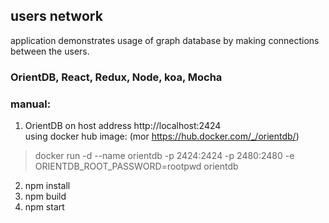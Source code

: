 ## users network <br/>
application demonstrates usage of graph database by making connections between the users.
### OrientDB, React, Redux, Node, koa, Mocha
### manual: <br>
1. OrientDB on host address http://localhost:2424 <br/> using docker hub image: (mor https://hub.docker.com/_/orientdb/) <br/>
> docker run -d --name orientdb -p 2424:2424 -p 2480:2480 -e ORIENTDB_ROOT_PASSWORD=rootpwd orientdb
2. npm install
3. npm build
4. npm start
